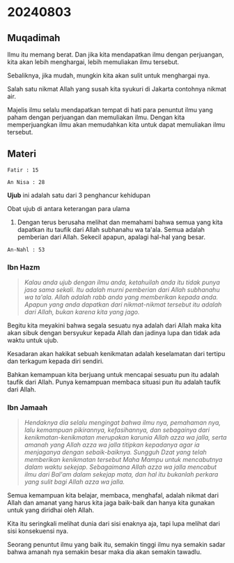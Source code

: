# 20240803

## Muqadimah
Ilmu itu memang berat. Dan jika kita mendapatkan ilmu dengan perjuangan, kita akan lebih menghargai, lebih memuliakan ilmu tersebut.

Sebaliknya, jika mudah, mungkin kita akan sulit untuk menghargai nya.

Salah satu nikmat Allah yang susah kita syukuri di Jakarta contohnya nikmat air.

Majelis ilmu selalu mendapatkan tempat di hati para penuntut ilmu yang paham dengan perjuangan dan memuliakan ilmu. Dengan kita memperjuangkan ilmu akan memudahkan kita untuk dapat memuliakan ilmu tersebut.

## Materi

```Fatir : 15```

```An Nisa : 28```

**Ujub** ini adalah satu dari 3 penghancur kehidupan

Obat ujub di antara keterangan para ulama

1. Dengan terus berusaha melihat dan memahami bahwa semua yang kita dapatkan itu taufik dari Allah subhanahu wa ta'ala. Semua adalah pemberian dari Allah. Sekecil apapun, apalagi hal-hal yang besar.

```An-Nahl : 53```

### Ibn Hazm
>_Kalau anda ujub dengan ilmu anda, ketahuilah anda itu tidak punya jasa sama sekali. Itu adalah murni pemberian dari Allah subhanahu wa ta'ala. Allah adalah rabb anda yang memberikan kepada anda. Apapun yang anda dapatkan dari nikmat-nikmat tersebut itu adalah dari Allah, bukan karena kita yang jago._

Begitu kita meyakini bahwa segala sesuatu nya adalah dari Allah maka kita akan sibuk dengan bersyukur kepada Allah dan jadinya lupa dan tidak ada waktu untuk ujub.

Kesadaran akan hakikat sebuah kenikmatan adalah keselamatan dari tertipu dan terkagum kepada diri sendiri.

Bahkan kemampuan kita berjuang untuk mencapai sesuatu pun itu adalah taufik dari Allah. Punya kemampuan membaca situasi pun itu adalah taufik dari Allah.

### Ibn Jamaah
>_Hendaknya dia selalu mengingat bahwa ilmu nya, pemahaman nya, lalu kemampuan pikirannya, kefasihannya, dan sebagainya dari kenikmatan-kenikmatan merupakan karunia Allah azza wa jalla, serta amanah yang Allah azza wa jalla titipkan kepadanya agar ia menjaganya dengan sebaik-baiknya. Sungguh Dzat yang telah memberikan kenikmatan tersebut Maha Mampu untuk mencabutnya dalam waktu sekejap. Sebagaimana Allah azza wa jalla mencabut ilmu dari Bal'am dalam sekejap mata, dan hal itu bukanlah perkara yang sulit bagi Allah azza wa jalla._

Semua kemampuan kita belajar, membaca, menghafal, adalah nikmat dari Allah dan amanat yang harus kita jaga baik-baik dan hanya kita gunakan untuk yang diridhai oleh Allah.

Kita itu seringkali melihat dunia dari sisi enaknya aja, tapi lupa melihat dari sisi konsekuensi nya.

Seorang penuntut ilmu yang baik itu, semakin tinggi ilmu nya semakin sadar bahwa amanah nya semakin besar maka dia akan semakin tawadlu.
